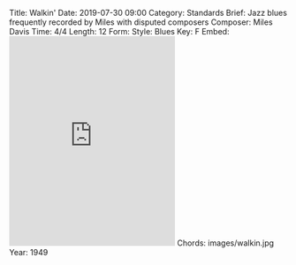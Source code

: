 Title: Walkin'
Date: 2019-07-30 09:00
Category: Standards
Brief: Jazz blues frequently recorded by Miles with disputed composers
Composer: Miles Davis
Time: 4/4
Length: 12
Form:
Style: Blues
Key: F
Embed: <iframe src="https://open.spotify.com/embed/user/thatdavidmiller/playlist/2VzixAm7gX80AHXD4WuToN" width="300" height="380" frameborder="0" allowtransparency="true" allow="encrypted-media"></iframe>
Chords: images/walkin.jpg
Year: 1949
